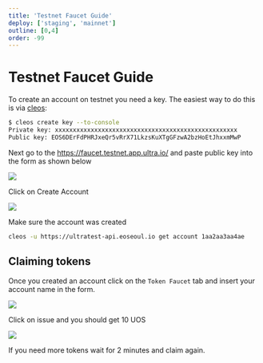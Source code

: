```yaml
---
title: 'Testnet Faucet Guide'
deploy: ['staging', 'mainnet']
outline: [0,4]
order: -99
---
```


# Testnet Faucet Guide

To create an account on testnet you need a key. The easiest way to do this is via
[cleos](../Docker/cleos.md#create-a-key-pair):

```sh
$ cleos create key --to-console
Private key: xxxxxxxxxxxxxxxxxxxxxxxxxxxxxxxxxxxxxxxxxxxxxxxxxxx
Public key: EOS6DErFdPHRJxeQr5vRrX71LkzsKuXTgGFzwA2bzHoEtJhxxmMwP
```

Next go to the https://faucet.testnet.app.ultra.io/ and paste public key into the form as shown below

![](/images/faucet-create-account-1.png)

Click on Create Account

![](/images/faucet-create-account-2.png)

Make sure the account was created

```sh
cleos -u https://ultratest-api.eoseoul.io get account 1aa2aa3aa4ae
```

## Claiming tokens

Once you created an account click on the `Token Faucet` tab and insert your account name in the form.

![](/images/faucet-issue-tokens-1.png)

Click on issue and you should get 10 UOS

![](/images/faucet-issue-tokens-2.png)

If you need more tokens wait for 2 minutes and claim again.
